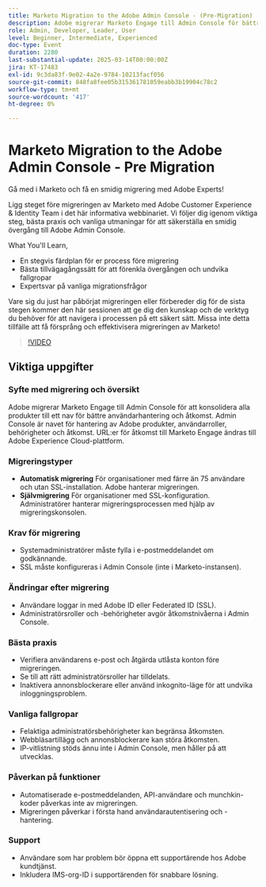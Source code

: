 ```yaml
---
title: Marketo Migration to the Adobe Admin Console - (Pre-Migration)
description: Adobe migrerar Marketo Engage till Admin Console för bättre användarhantering. Lär dig mer om automatisk och självmigrering, krav, ändringar efter migrering, bästa praxis, vanliga fallgropar och support. Gå till sessionsinspelningen på Adobe Experience League webbplats.
role: Admin, Developer, Leader, User
level: Beginner, Intermediate, Experienced
doc-type: Event
duration: 2280
last-substantial-update: 2025-03-14T00:00:00Z
jira: KT-17483
exl-id: 9c3da83f-9e02-4a2e-9784-10213facf056
source-git-commit: 848fa8fee05b315361781059eabb3b19904c78c2
workflow-type: tm+mt
source-wordcount: '417'
ht-degree: 0%

---
```


# Marketo Migration to the Adobe Admin Console - Pre Migration

Gå med i Marketo och få en smidig migrering med Adobe Experts!

Ligg steget före migreringen av Marketo med Adobe Customer Experience &amp; Identity Team i det här informativa webbinariet. Vi följer dig igenom viktiga steg, bästa praxis och vanliga utmaningar för att säkerställa en smidig övergång till Adobe Admin Console.

What You&#39;ll Learn,

* En stegvis färdplan för er process före migrering
* Bästa tillvägagångssätt för att förenkla övergången och undvika fallgropar
* Expertsvar på vanliga migrationsfrågor

Vare sig du just har påbörjat migreringen eller förbereder dig för de sista stegen kommer den här sessionen att ge dig den kunskap och de verktyg du behöver för att navigera i processen på ett säkert sätt. Missa inte detta tillfälle att få försprång och effektivisera migreringen av Marketo!

>[!VIDEO](https://video.tv.adobe.com/v/3449712/?learn=on&enablevpops)

## Viktiga uppgifter

### Syfte med migrering och översikt

Adobe migrerar Marketo Engage till Admin Console för att konsolidera alla produkter till ett nav för bättre användarhantering och åtkomst.  Admin Console är navet för hantering av Adobe produkter, användarroller, behörigheter och åtkomst. URL:er för åtkomst till Marketo Engage ändras till Adobe Experience Cloud-plattform.

### Migreringstyper

* **Automatisk migrering** För organisationer med färre än 75 användare och utan SSL-installation. Adobe hanterar migreringen.
* **Självmigrering** För organisationer med SSL-konfiguration. Administratörer hanterar migreringsprocessen med hjälp av migreringskonsolen.

### Krav för migrering

* Systemadministratörer måste fylla i e-postmeddelandet om godkännande.
* SSL måste konfigureras i Admin Console (inte i Marketo-instansen).

### Ändringar efter migrering

* Användare loggar in med Adobe ID eller Federated ID (SSL).
* Administratörsroller och -behörigheter avgör åtkomstnivåerna i Admin Console.

### Bästa praxis

* Verifiera användarens e-post och åtgärda utlåsta konton före migreringen.
* Se till att rätt administratörsroller har tilldelats.
* Inaktivera annonsblockerare eller använd inkognito-läge för att undvika inloggningsproblem.

### Vanliga fallgropar

* Felaktiga administratörsbehörigheter kan begränsa åtkomsten.
* Webbläsartillägg och annonsblockerare kan störa åtkomsten.
* IP-vitlistning stöds ännu inte i Admin Console, men håller på att utvecklas.

### Påverkan på funktioner

* Automatiserade e-postmeddelanden, API-användare och munchkin-koder påverkas inte av migreringen.
* Migreringen påverkar i första hand användarautentisering och -hantering.

### Support

* Användare som har problem bör öppna ett supportärende hos Adobe kundtjänst.
* Inkludera IMS-org-ID i supportärenden för snabbare lösning.
